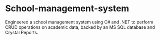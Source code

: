 # School-management-system
Engineered a school management system using C# and .NET to perform CRUD operations on academic  data, backed by an MS SQL database and Crystal Reports.
